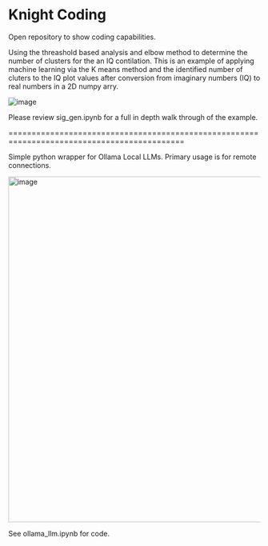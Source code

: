 # Knight Coding 
Open repository to show coding capabilities. 

Using the threashold based analysis and elbow method to determine the number of clusters for the an IQ contilation. This is an example of applying machine learning via the K means method and the identified number of cluters to the IQ plot values after conversion from imaginary numbers (IQ) to real numbers in a 2D numpy arry.

![image](https://github.com/user-attachments/assets/a10ccb4b-8e53-4261-9059-80b58f9f44f3)

Please review sig_gen.ipynb for a full in depth walk through of the example. 

============================================================================================


Simple python wrapper for Ollama Local LLMs. Primary usage is for remote connections. 

<img width="692" alt="image" src="https://github.com/user-attachments/assets/b0150fd9-1f01-4b77-8325-a29f1d066b63" />

See ollama_llm.ipynb for code.
